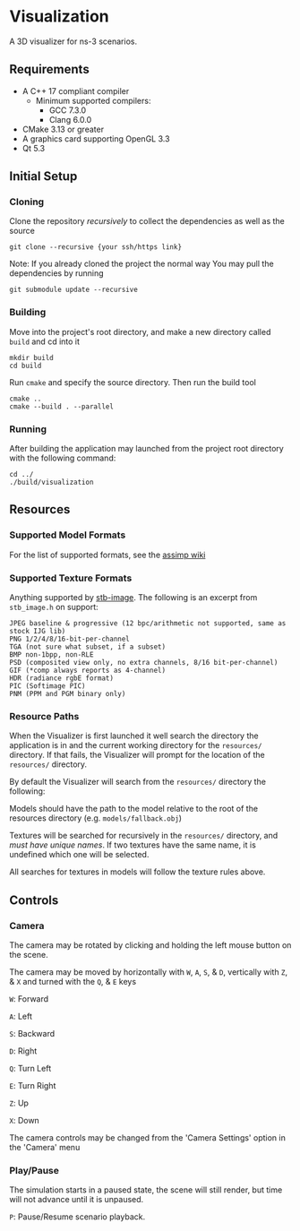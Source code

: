 # Visualization
A 3D visualizer for ns-3 scenarios.

## Requirements

* A C++ 17 compliant compiler
  * Minimum supported compilers:
    * GCC 7.3.0
    * Clang 6.0.0
* CMake 3.13 or greater
* A graphics card supporting OpenGL 3.3
* Qt 5.3

## Initial Setup

### Cloning
Clone the repository _recursively_ to collect the dependencies as well as the source

```shell
git clone --recursive {your ssh/https link}
```

Note: If you already cloned the project the normal way
You may pull the dependencies by running

```shell
git submodule update --recursive
```

### Building
Move into the project's root directory, and make a new directory called `build` and cd into it
```shell
mkdir build
cd build
```

Run `cmake` and specify the source directory. Then run the build tool
```shell
cmake ..
cmake --build . --parallel
```

### Running
After building the application may launched from the project root directory with the following command:
```shell
cd ../
./build/visualization
```

## Resources

### Supported Model Formats
For the list of supported formats, see the [assimp wiki](https://github.com/assimp/assimp#supported-file-formats)

### Supported Texture Formats
Anything supported by [stb-image](https://github.com/nothings/stb/blob/master/stb_image.h).
The following is an excerpt from `stb_image.h` on support:

```
JPEG baseline & progressive (12 bpc/arithmetic not supported, same as stock IJG lib)
PNG 1/2/4/8/16-bit-per-channel
TGA (not sure what subset, if a subset)
BMP non-1bpp, non-RLE
PSD (composited view only, no extra channels, 8/16 bit-per-channel)
GIF (*comp always reports as 4-channel)
HDR (radiance rgbE format)
PIC (Softimage PIC)
PNM (PPM and PGM binary only)
```

### Resource Paths
When the Visualizer is first launched it well search the directory the application is
in and the current working directory for the `resources/` directory.
If that fails, the Visualizer will prompt for the location of the `resources/` directory.

By default the Visualizer will search from the `resources/` directory the following:

Models should have the path to the model relative to the root of the resources directory
(e.g. `models/fallback.obj`)

Textures will be searched for recursively in the `resources/` directory, and _must have unique names_.
If two textures have the same name, it is undefined which one will be selected.

All searches for textures in models will follow the texture rules above.

## Controls

### Camera
The camera may be rotated by clicking and holding the left mouse button on the scene.

The camera may be moved by horizontally with `W`, `A`, `S`, & `D`,
 vertically with `Z`, & `X` and turned with the `Q`, & `E` keys

`W`: Forward

`A`: Left

`S`: Backward

`D`: Right

`Q`: Turn Left

`E`: Turn Right

`Z`: Up

`X`: Down

The camera controls may be changed from the 'Camera Settings' option in the 'Camera' menu

### Play/Pause
The simulation starts in a paused state, the scene will still render, but time will not advance until it is unpaused.

`P`: Pause/Resume scenario playback.
